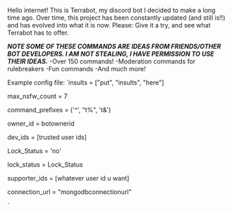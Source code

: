Hello internet! This is Terrabot, my discord bot I decided to make a long time ago. Over time, this project has been constantly updated (and still is!!) and has evolved into what it is now. Please: Give it a try, and see what Terrabot has to offer.

***NOTE SOME OF THESE COMMANDS ARE IDEAS FROM FRIENDS/OTHER BOT DEVELOPERS. I AM NOT STEALING, I HAVE PERMISSION TO USE THEIR IDEAS.***
-Over 150 commands!
-Moderation commands for rulebreakers
-Fun commands
-And much more!

Example config file:
`insults = ["put", "insults", "here"]  

max_nsfw_count = 7  

command_prefixes = ('^', "t%", 't&')  

owner_id = botownerid  

dev_ids = [trusted user ids]  

Lock_Status = 'no'  

lock_status = Lock_Status  

supporter_ids = [whatever user id u want]  

connection_url = "mongodbconnectionurl"  

`

